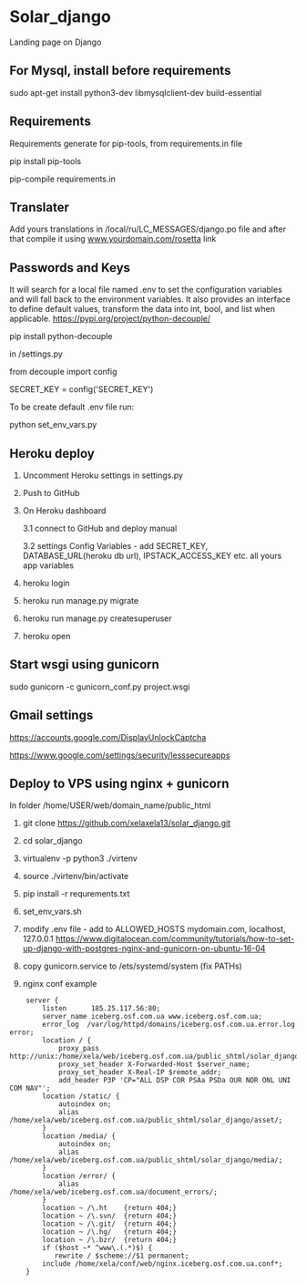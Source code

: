# Solar_django
Landing page on Django

For Mysql, install before requirements
---------
sudo apt-get install python3-dev libmysqlclient-dev build-essential

Requirements
------------
Requirements generate for pip-tools, from requirements.in file

pip install pip-tools

pip-compile requirements.in

Translater
----------
Add yours translations in /local/ru/LC_MESSAGES/django.po file and after that compile it using www.yourdomain.com/rosetta link

Passwords and Keys
------------------
It will search for a local file named .env to set the configuration variables and will fall back to the environment variables. It also provides an interface to define default values, transform the data into int, bool, and list when applicable. https://pypi.org/project/python-decouple/

pip install python-decouple

in /settings.py

from decouple import config

SECRET_KEY = config('SECRET_KEY')

To be create default .env file run:

python set_env_vars.py

Heroku deploy
-------------
1. Uncomment Heroku settings in settings.py

2. Push to GitHub

3. On Heroku dashboard

    3.1 connect to GitHub and deploy manual

    3.2 settings Config Variables - add SECRET_KEY, DATABASE_URL(heroku db url), IPSTACK_ACCESS_KEY etc. all yours app variables

4. heroku login

5. heroku run manage.py migrate

6. heroku run manage.py createsuperuser

7. heroku open

Start wsgi using gunicorn
-------------------------
sudo gunicorn -c gunicorn_conf.py project.wsgi

Gmail settings
--------------

https://accounts.google.com/DisplayUnlockCaptcha

https://www.google.com/settings/security/lesssecureapps

Deploy to VPS using nginx + gunicorn
------------------------------------
In folder /home/USER/web/domain_name/public_html

1. git clone https://github.com/xelaxela13/solar_django.git
2. cd solar_django
3. virtualenv -p python3 ./virtenv
4. source ./virtenv/bin/activate
5. pip install -r requrements.txt
6. set_env_vars.sh
7. modify .env file - add to ALLOWED_HOSTS mydomain.com, localhost, 127.0.0.1
https://www.digitalocean.com/community/tutorials/how-to-set-up-django-with-postgres-nginx-and-gunicorn-on-ubuntu-16-04

7. copy gunicorn.service to /ets/systemd/system (fix PATHs)
8. nginx conf example
```
    server {
        listen      185.25.117.56:80;
        server_name iceberg.osf.com.ua www.iceberg.osf.com.ua;
        error_log  /var/log/httpd/domains/iceberg.osf.com.ua.error.log error;
        location / {
            proxy_pass      http://unix:/home/xela/web/iceberg.osf.com.ua/public_shtml/solar_django/project.sock;
            proxy_set_header X-Forwarded-Host $server_name;
            proxy_set_header X-Real-IP $remote_addr;
            add_header P3P 'CP="ALL DSP COR PSAa PSDa OUR NOR ONL UNI COM NAV"';
        location /static/ {
            autoindex on;
            alias /home/xela/web/iceberg.osf.com.ua/public_shtml/solar_django/asset/;
        }
        location /media/ {
            autoindex on;
            alias /home/xela/web/iceberg.osf.com.ua/public_shtml/solar_django/media/;
        }
        location /error/ {
            alias   /home/xela/web/iceberg.osf.com.ua/document_errors/;
        }
        location ~ /\.ht    {return 404;}
        location ~ /\.svn/  {return 404;}
        location ~ /\.git/  {return 404;}
        location ~ /\.hg/   {return 404;}
        location ~ /\.bzr/  {return 404;}
        if ($host ~* ^www\.(.*)$) {
           rewrite / $scheme://$1 permanent;
        include /home/xela/conf/web/nginx.iceberg.osf.com.ua.conf*;
    }
```
